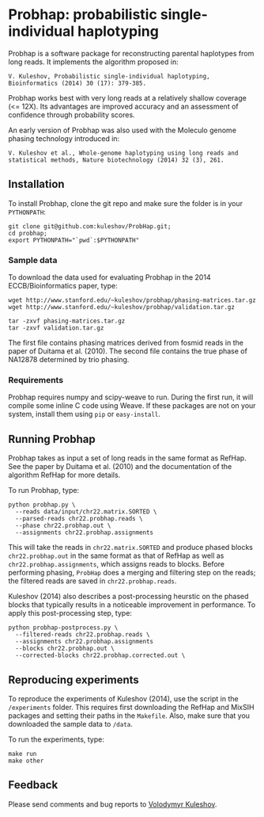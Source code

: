 Probhap: probabilistic single-individual haplotyping
====================================================

Probhap is a software package for reconstructing parental haplotypes
from long reads. It implements the algorithm proposed in:

```
V. Kuleshov, Probabilistic single-individual haplotyping, Bioinformatics (2014) 30 (17): 379-385.
```

Probhap works best with very long reads at a relatively shallow coverage (<= 12X). Its advantages
are improved accuracy and an assessment of confidence through probability scores.

An early version of Probhap was also used with the Moleculo genome phasing technology introduced in:

```
V. Kuleshov et al., Whole-genome haplotyping using long reads and statistical methods, Nature biotechnology (2014) 32 (3), 261.
```

## Installation

To install Probhap, clone the git repo and make sure the folder is in your `PYTHONPATH`:

```
git clone git@github.com:kuleshov/ProbHap.git;
cd probhap;
export PYTHONPATH="`pwd`:$PYTHONPATH"
```

### Sample data

To download the data used for evaluating Probhap in the 2014
ECCB/Bioinformatics paper, type:

```
wget http://www.stanford.edu/~kuleshov/probhap/phasing-matrices.tar.gz
wget http://www.stanford.edu/~kuleshov/probhap/validation.tar.gz

tar -zxvf phasing-matrices.tar.gz
tar -zxvf validation.tar.gz
```

The first file contains phasing matrices derived from fosmid reads in the paper
of Duitama et al. (2010).
The second file contains the true phase of NA12878 determined by trio phasing.

### Requirements

Probhap requires numpy and scipy-weave to run. During the first run, it will compile some inline
C code using Weave. If these packages are not on your system, install them using `pip` or `easy-install`.

## Running Probhap

Probhap takes as input a set of long reads in the same format as RefHap.
See the paper by Duitama et al. (2010) and the documentation of the algorithm
RefHap for more details.

To run Probhap, type:

```
python probhap.py \
  --reads data/input/chr22.matrix.SORTED \
  --parsed-reads chr22.probhap.reads \
  --phase chr22.probhap.out \
  --assignments chr22.probhap.assignments
```

This will take the reads in `chr22.matrix.SORTED` and produce phased blocks `chr22.probhap.out`
in the same format as that of RefHap as well as `chr22.probhap.assignments`, which assigns
reads to blocks. Before performing phasing, `ProbHap` does a merging
and filtering step on the reads; the filtered reads are saved in `chr22.probhap.reads`.

Kuleshov (2014) also describes a post-processing heurstic on the phased blocks that typically
results in a noticeable improvement in performance. To apply this post-processing step, type:

```
python probhap-postprocess.py \
  --filtered-reads chr22.probhap.reads \
  --assignments chr22.probhap.assignments
  --blocks chr22.probhap.out \
  --corrected-blocks chr22.probhap.corrected.out \
```

## Reproducing experiments

To reproduce the experiments of Kuleshov (2014), use the script in the `/experiments` folder.
This requires first downloading the RefHap and MixSIH packages and setting their paths
in the `Makefile`. Also, make sure that you downloaded the sample data to `/data`.

To run the experiments, type:
```
make run
make other
```

## Feedback

Please send comments and bug reports to [Volodymyr Kuleshov](http://www.stanford.edu/~kuleshov).
